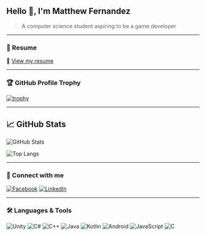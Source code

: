 ## Hello 👋, I'm Matthew Fernandez

> A computer science student aspiring to be a game developer 

---

### 📎 Resume  
📄 [View my resume](https://docs.google.com/document/d/1usTc2146QIaY--Y61zlwzSRN8t4Dg0AVt2xF9wUBG88/edit?usp=sharing)

---

### 🏆 GitHub Profile Trophy
[![trophy](https://github-profile-trophy.vercel.app/?username=Batwoper&theme=onedark&row=2&column=4)](https://github.com/ryo-ma/github-profile-trophy)

---

## 📈 GitHub Stats

![GitHub Stats](https://github-readme-stats.vercel.app/api?username=BatwoperE&include_all_commits=true&include_forks=true&show_icons=true)

![Top Langs](https://github-readme-stats.vercel.app/api/top-langs/?username=Batwoper&include_all_commits=true&include_forks=true&layout=compact)

---

### 🔗 Connect with me  
[![Facebook](https://img.shields.io/badge/Facebook-1877F2?style=for-the-badge&logo=facebook&logoColor=white)](https://www.facebook.com/matthew.fernandez.148182/)
[![LinkedIn](https://img.shields.io/badge/LinkedIn-0A66C2?style=for-the-badge&logo=linkedin&logoColor=white)](https://www.linkedin.com/in/matthew-nathan-fernandez)

---

### 🛠️ Languages & Tools  
<p align="left">
  <img src="https://img.shields.io/badge/Unity-100000?style=flat&logo=unity&logoColor=white" alt="Unity">
  <img src="https://img.shields.io/badge/C%23-239120?style=flat&logo=c-sharp&logoColor=white" alt="C#">
  <img src="https://img.shields.io/badge/C++-00599C?style=flat&logo=c%2B%2B&logoColor=white" alt="C++">
  <img src="https://img.shields.io/badge/Java-ED8B00?style=flat&logo=java&logoColor=white" alt="Java">
  <img src="https://img.shields.io/badge/Kotlin-0095D5?style=flat&logo=kotlin&logoColor=white" alt="Kotlin">
  <img src="https://img.shields.io/badge/Android-3DDC84?style=flat&logo=android&logoColor=white" alt="Android">
  <img src="https://img.shields.io/badge/JavaScript-F7DF1E?style=flat&logo=javascript&logoColor=black" alt="JavaScript">
  <img src="https://img.shields.io/badge/C-00599C?style=flat&logo=c&logoColor=white" alt="C">
</p>
